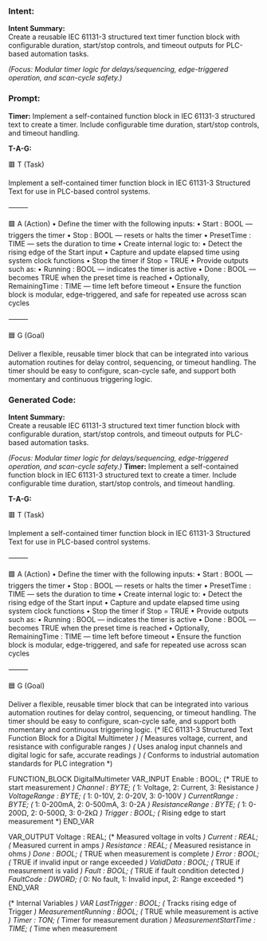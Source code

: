 ### Intent:
**Intent Summary:**  
Create a reusable IEC 61131-3 structured text timer function block with configurable duration, start/stop controls, and timeout outputs for PLC-based automation tasks.  

*(Focus: Modular timer logic for delays/sequencing, edge-triggered operation, and scan-cycle safety.)*

### Prompt:
**Timer:**
Implement a self-contained function block in IEC 61131-3 structured text to create a timer. Include configurable time duration, start/stop controls, and timeout handling.


**T-A-G:**

🟥 T (Task)

Implement a self-contained timer function block in IEC 61131-3 Structured Text for use in PLC-based control systems.

⸻

🟩 A (Action)
	•	Define the timer with the following inputs:
	•	Start : BOOL — triggers the timer
	•	Stop : BOOL — resets or halts the timer
	•	PresetTime : TIME — sets the duration to time
	•	Create internal logic to:
	•	Detect the rising edge of the Start input
	•	Capture and update elapsed time using system clock functions
	•	Stop the timer if Stop = TRUE
	•	Provide outputs such as:
	•	Running : BOOL — indicates the timer is active
	•	Done : BOOL — becomes TRUE when the preset time is reached
	•	Optionally, RemainingTime : TIME — time left before timeout
	•	Ensure the function block is modular, edge-triggered, and safe for repeated use across scan cycles

⸻

🟦 G (Goal)

Deliver a flexible, reusable timer block that can be integrated into various automation routines for delay control, sequencing, or timeout handling. The timer should be easy to configure, scan-cycle safe, and support both momentary and continuous triggering logic.

### Generated Code:
**Intent Summary:**  
Create a reusable IEC 61131-3 structured text timer function block with configurable duration, start/stop controls, and timeout outputs for PLC-based automation tasks.  

*(Focus: Modular timer logic for delays/sequencing, edge-triggered operation, and scan-cycle safety.)*
**Timer:**
Implement a self-contained function block in IEC 61131-3 structured text to create a timer. Include configurable time duration, start/stop controls, and timeout handling.


**T-A-G:**

🟥 T (Task)

Implement a self-contained timer function block in IEC 61131-3 Structured Text for use in PLC-based control systems.

⸻

🟩 A (Action)
	•	Define the timer with the following inputs:
	•	Start : BOOL — triggers the timer
	•	Stop : BOOL — resets or halts the timer
	•	PresetTime : TIME — sets the duration to time
	•	Create internal logic to:
	•	Detect the rising edge of the Start input
	•	Capture and update elapsed time using system clock functions
	•	Stop the timer if Stop = TRUE
	•	Provide outputs such as:
	•	Running : BOOL — indicates the timer is active
	•	Done : BOOL — becomes TRUE when the preset time is reached
	•	Optionally, RemainingTime : TIME — time left before timeout
	•	Ensure the function block is modular, edge-triggered, and safe for repeated use across scan cycles

⸻

🟦 G (Goal)

Deliver a flexible, reusable timer block that can be integrated into various automation routines for delay control, sequencing, or timeout handling. The timer should be easy to configure, scan-cycle safe, and support both momentary and continuous triggering logic.
(* IEC 61131-3 Structured Text Function Block for a Digital Multimeter *)
(* Measures voltage, current, and resistance with configurable ranges *)
(* Uses analog input channels and digital logic for safe, accurate readings *)
(* Conforms to industrial automation standards for PLC integration *)

FUNCTION_BLOCK DigitalMultimeter
VAR_INPUT
    Enable : BOOL;                  (* TRUE to start measurement *)
    Channel : BYTE;                 (* 1: Voltage, 2: Current, 3: Resistance *)
    VoltageRange : BYTE;            (* 1: 0-10V, 2: 0-20V, 3: 0-100V *)
    CurrentRange : BYTE;            (* 1: 0-200mA, 2: 0-500mA, 3: 0-2A *)
    ResistanceRange : BYTE;         (* 1: 0-200Ω, 2: 0-500Ω, 3: 0-2kΩ *)
    Trigger : BOOL;                 (* Rising edge to start measurement *)
END_VAR

VAR_OUTPUT
    Voltage : REAL;                 (* Measured voltage in volts *)
    Current : REAL;                 (* Measured current in amps *)
    Resistance : REAL;              (* Measured resistance in ohms *)
    Done : BOOL;                    (* TRUE when measurement is complete *)
    Error : BOOL;                   (* TRUE if invalid input or range exceeded *)
    ValidData : BOOL;               (* TRUE if measurement is valid *)
    Fault : BOOL;                   (* TRUE if fault condition detected *)
    FaultCode : DWORD;              (* 0: No fault, 1: Invalid input, 2: Range exceeded *)
END_VAR

(* Internal Variables *)
VAR
    LastTrigger : BOOL;             (* Tracks rising edge of Trigger *)
    MeasurementRunning : BOOL;      (* TRUE while measurement is active *)
    Timer : TON;                    (* Timer for measurement duration *)
    MeasurementStartTime : TIME;    (* Time when measurement
